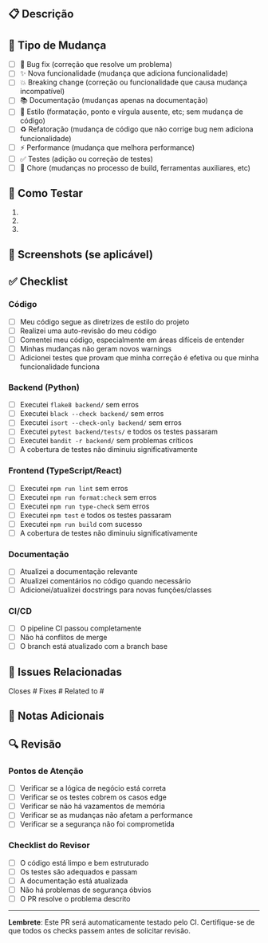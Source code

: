 ## 📋 Descrição

<!-- Descreva brevemente as mudanças implementadas neste PR -->

## 🔄 Tipo de Mudança

<!-- Marque o tipo de mudança com [x] -->

- [ ] 🐛 Bug fix (correção que resolve um problema)
- [ ] ✨ Nova funcionalidade (mudança que adiciona funcionalidade)
- [ ] 💥 Breaking change (correção ou funcionalidade que causa mudança incompatível)
- [ ] 📚 Documentação (mudanças apenas na documentação)
- [ ] 🎨 Estilo (formatação, ponto e vírgula ausente, etc; sem mudança de código)
- [ ] ♻️ Refatoração (mudança de código que não corrige bug nem adiciona funcionalidade)
- [ ] ⚡ Performance (mudança que melhora performance)
- [ ] ✅ Testes (adição ou correção de testes)
- [ ] 🔧 Chore (mudanças no processo de build, ferramentas auxiliares, etc)

## 🧪 Como Testar

<!-- Descreva os passos para testar as mudanças -->

1.
2.
3.

## 📸 Screenshots (se aplicável)

<!-- Adicione screenshots para mudanças visuais -->

## ✅ Checklist

<!-- Marque todos os itens aplicáveis com [x] -->

### Código
- [ ] Meu código segue as diretrizes de estilo do projeto
- [ ] Realizei uma auto-revisão do meu código
- [ ] Comentei meu código, especialmente em áreas difíceis de entender
- [ ] Minhas mudanças não geram novos warnings
- [ ] Adicionei testes que provam que minha correção é efetiva ou que minha funcionalidade funciona

### Backend (Python)
- [ ] Executei `flake8 backend/` sem erros
- [ ] Executei `black --check backend/` sem erros
- [ ] Executei `isort --check-only backend/` sem erros
- [ ] Executei `pytest backend/tests/` e todos os testes passaram
- [ ] Executei `bandit -r backend/` sem problemas críticos
- [ ] A cobertura de testes não diminuiu significativamente

### Frontend (TypeScript/React)
- [ ] Executei `npm run lint` sem erros
- [ ] Executei `npm run format:check` sem erros
- [ ] Executei `npm run type-check` sem erros
- [ ] Executei `npm test` e todos os testes passaram
- [ ] Executei `npm run build` com sucesso
- [ ] A cobertura de testes não diminuiu significativamente

### Documentação
- [ ] Atualizei a documentação relevante
- [ ] Atualizei comentários no código quando necessário
- [ ] Adicionei/atualizei docstrings para novas funções/classes

### CI/CD
- [ ] O pipeline CI passou completamente
- [ ] Não há conflitos de merge
- [ ] O branch está atualizado com a branch base

## 🔗 Issues Relacionadas

<!-- Referencie issues relacionadas usando "Closes #123" ou "Fixes #123" -->

Closes #
Fixes #
Related to #

## 📝 Notas Adicionais

<!-- Adicione qualquer informação adicional relevante -->

## 🔍 Revisão

<!-- Para os revisores -->

### Pontos de Atenção
- [ ] Verificar se a lógica de negócio está correta
- [ ] Verificar se os testes cobrem os casos edge
- [ ] Verificar se não há vazamentos de memória
- [ ] Verificar se as mudanças não afetam a performance
- [ ] Verificar se a segurança não foi comprometida

### Checklist do Revisor
- [ ] O código está limpo e bem estruturado
- [ ] Os testes são adequados e passam
- [ ] A documentação está atualizada
- [ ] Não há problemas de segurança óbvios
- [ ] O PR resolve o problema descrito

---

**Lembrete**: Este PR será automaticamente testado pelo CI. Certifique-se de que todos os checks passem antes de solicitar revisão.
